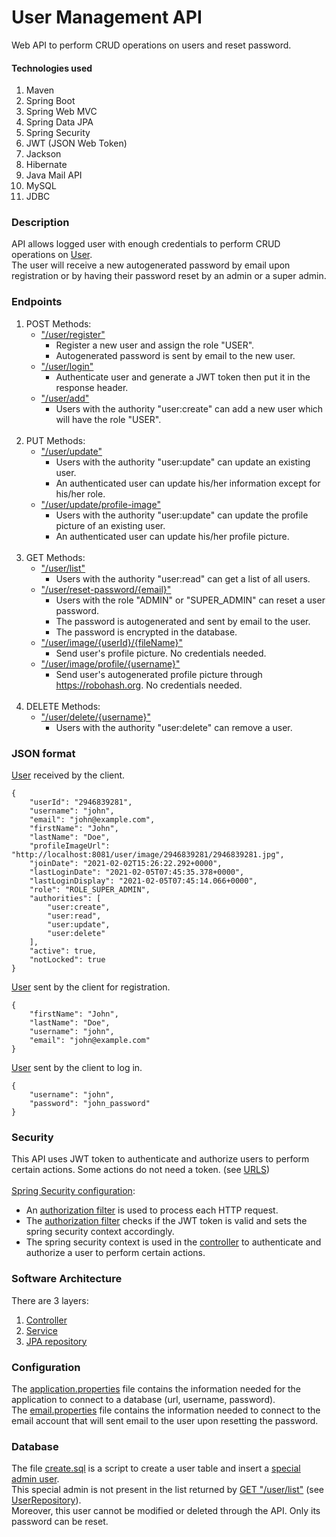 # User Management API

Web API to perform CRUD operations on users and reset password.

#### Technologies used

1. Maven
2. Spring Boot
3. Spring Web MVC
4. Spring Data JPA
5. Spring Security
6. JWT (JSON Web Token)
7. Jackson
7. Hibernate
8. Java Mail API
9. MySQL
10. JDBC

### Description

API allows logged user with enough credentials to perform CRUD operations 
on <a href="src/main/java/com/usermanagement/domain/User.java">User</a>.<br>
The user will receive a new autogenerated password by email upon registration 
or by having their password reset by an admin or a super admin.<br>

### Endpoints

1. POST Methods:
   * <a href="src/main/java/com/usermanagement/controller/UserController.java#L57">"/user/register"</a><br>
     * Register a new user and assign the role "USER".
     * Autogenerated password is sent by email to the new user.
   * <a href="src/main/java/com/usermanagement/controller/UserController.java#L69">"/user/login"</a>
     * Authenticate user and generate a JWT token then put it in the response header.
   * <a href="src/main/java/com/usermanagement/controller/UserController.java#L86">"/user/add"</a>
     * Users with the authority "user:create" can add a new user which will have the role "USER".
<br><br>
2. PUT Methods:
   * <a href="src/main/java/com/usermanagement/controller/UserController.java#L109">"/user/update"</a>
     * Users with the authority "user:update" can update an existing user.
     * An authenticated user can update his/her information except for his/her role.
   * <a href="src/main/java/com/usermanagement/controller/UserController.java#L140">"/user/update/profile-image"</a>
     * Users with the authority "user:update" can update the profile picture of an existing user.
     * An authenticated user can update his/her profile picture.
<br><br>
3. GET Methods:
    * <a href="src/main/java/com/usermanagement/controller/UserController.java#L152">"/user/list"</a>
      * Users with the authority "user:read" can get a list of all users.
    * <a href="src/main/java/com/usermanagement/controller/UserController.java#L158">"/user/reset-password/{email}"</a>
      * Users with the role "ADMIN" or "SUPER_ADMIN" can reset a user password.
      * The password is autogenerated and sent by email to the user.
      * The password is encrypted in the database.
    * <a href="src/main/java/com/usermanagement/controller/UserController.java#L166">"/user/image/{userId}/{fileName}"</a>
      * Send user's profile picture. No credentials needed.
    * <a href="src/main/java/com/usermanagement/controller/UserController.java#L174">"/user/image/profile/{username}"</a>
      * Send user's autogenerated profile picture through https://robohash.org. No credentials needed.
<br><br>
4. DELETE Methods:
    * <a href="src/main/java/com/usermanagement/controller/UserController.java#L192">"/user/delete/{username}"</a>
      * Users with the authority "user:delete" can remove a user.

### JSON format

<a href="src/main/java/com/usermanagement/dto/UserDto.java">User</a> received by the client.

```
{
    "userId": "2946839281",
    "username": "john",
    "email": "john@example.com",
    "firstName": "John",
    "lastName": "Doe",
    "profileImageUrl": "http://localhost:8081/user/image/2946839281/2946839281.jpg",
    "joinDate": "2021-02-02T15:26:22.292+0000",
    "lastLoginDate": "2021-02-05T07:45:35.378+0000",
    "lastLoginDisplay": "2021-02-05T07:45:14.066+0000",
    "role": "ROLE_SUPER_ADMIN",
    "authorities": [
        "user:create",
        "user:read",
        "user:update",
        "user:delete"
    ],
    "active": true,
    "notLocked": true
}
```

<a href="src/main/java/com/usermanagement/dto/UserDto.java">User</a> sent by the client for registration.

```
{
    "firstName": "John",
    "lastName": "Doe",
    "username": "john",
    "email": "john@example.com"
}
```

<a href="src/main/java/com/usermanagement/dto/UserDto.java">User</a> sent by the client to log in.

```
{
    "username": "john",
    "password": "john_password"
}
```

### Security

This API uses JWT token to authenticate and authorize users to perform certain actions. Some actions do not need a token. 
(see <a href="src/main/java/com/usermanagement/utility/SecurityConstant.java#L13">URLS</a>)
<br><br>
<a href="src/main/java/com/usermanagement/configuration/SecurityConfiguration.java#L110">Spring Security configuration</a>: 
* An <a href="src/main/java/com/usermanagement/configuration/SecurityConfiguration.java#L121">authorization filter</a> 
  is used to process each HTTP request.
* The <a href="src/main/java/com/usermanagement/filter/JwtAuthorizationFilter.java#56">authorization filter</a> 
  checks if the JWT token is valid and sets the spring security context accordingly.
* The spring security context is used in the <a href="src/main/java/com/usermanagement/controller">controller</a> 
  to authenticate and authorize a user to perform certain actions.

### Software Architecture

There are 3 layers:
1. <a href="src/main/java/com/usermanagement/controller">Controller</a>
2. <a href="src/main/java/com/usermanagement/service">Service</a>
3. <a href="src/main/java/com/usermanagement/repository">JPA repository</a>

### Configuration

The <a href="src/main/resources/application.properties">application.properties</a> file contains the information needed
for the application to connect to a database (url, username, password).
<br>
The <a href="src/main/resources/email.properties">email.properties</a> file contains the information needed
to connect to the email account that will sent email to the user upon resetting the password.

### Database
The file <a href="sql/create.sql">create.sql<a/> is a script to create a user table and insert a 
<a href="sql/create.sql#58">special admin user</a>.
<br>
This special admin is not present in the list returned by
<a href="src/main/java/com/usermanagement/controller/UserController.java#L152">GET "/user/list"</a>
(see <a href="src/main/java/com/usermanagement/repository/UserRepository.java#L10">UserRepository</a>).
<br>
Moreover, this user cannot be modified or deleted through the API. Only its password can be reset.
